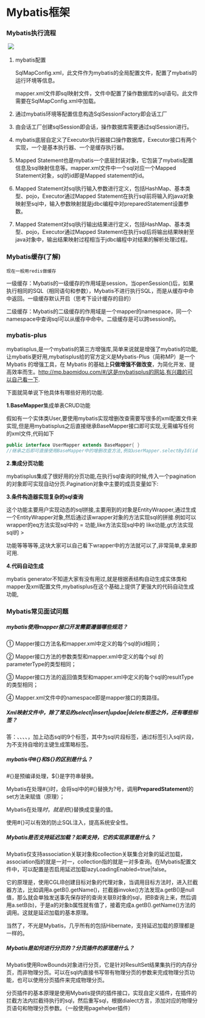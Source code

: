 # **Mybatis**框架

### Mybatis执行流程

​    <img src="/img/spring-6.png">

 

1. mybatis配置

   SqlMapConfig.xml，此文件作为mybatis的全局配置文件，配置了mybatis的运行环境等信息。

   mapper.xml文件即sql映射文件，文件中配置了操作数据库的sql语句。此文件需要在SqlMapConfig.xml中加载。

2. 通过mybatis环境等配置信息构造SqlSessionFactory即会话工厂

3. 由会话工厂创建sqlSession即会话，操作数据库需要通过sqlSession进行。

4. mybatis底层自定义了Executor执行器接口操作数据库，Executor接口有两个实现，一个是基本执行器、一个是缓存执行器。

5. Mapped Statement也是mybatis一个底层封装对象，它包装了mybatis配置信息及sql映射信息等。mapper.xml文件中一个sql对应一个Mapped Statement对象，sql的id即是Mapped statement的id。

6. Mapped Statement对sql执行输入参数进行定义，包括HashMap、基本类型、pojo，Executor通过Mapped Statement在执行sql前将输入的java对象映射至sql中，输入参数映射就是jdbc编程中对preparedStatement设置参数。

7. Mapped Statement对sql执行输出结果进行定义，包括HashMap、基本类型、pojo，Executor通过Mapped Statement在执行sql后将输出结果映射至java对象中，输出结果映射过程相当于jdbc编程中对结果的解析处理过程。

 

### Mybatis缓存(了解)

`现在一般用redis做缓存`

一级缓存：Mybatis的一级缓存的作用域是session，当openSession()后，如果执行相同的SQL（相同语句和参数），Mybatis不进行执行SQL，而是从缓存中命中返回。一级缓存默认开启（思考下设计缓存的目的）

二级缓存：Mybatis的二级缓存的作用域是一个mapper的namespace，同一个namespace中查询sql可以从缓存中命中。二级缓存是可以跨session的。

### mybatis-plus

mybatisplus,是一个mybatis的第三方增强库,简单来说就是增强了mybatis的功能,让mybatis更好用,mybatisplus给的官方定义是Mybatis-Plus（简称MP）是一个 Mybatis 的增强工具，在 Mybatis 的基础上**只做增强不做改变**，为简化开发、提高效率而生。http://mp.baomidou.com/#/这是mybatisplus的网站,有兴趣的可以自己看一下.

下面就简单说下他具体有哪些好用的功能.

**1.BaseMapper**集成单表CRUD功能

假如有一个实体类User,要使用mybatis实现增删改查需要写很多的xml配置文件来实现,但是用mybatisplus之后直接继承BaseMapper接口即可实现,无需编写任何的xml文件,代码如下

```java
public interface UserMapper extends BaseMapper{ }
//继承之后即可直接使用BaseMapper中的增删改查方法,例如userMapper.selectById(id); userMapper.deleteById(id); userMapper.updateById(user); userMapper.insert(user);
```

**2.集成分页功能**

mybatisplus集成了很好用的分页功能,在执行sql查询的时候,传入一个pagination的对象即可实现自动分页.Pagination对象中主要的成员变量如下:

**3.条件构造器实现复杂的sql查询**

这个功能主要用户实现动态的sql拼接,主要用到的对象是EntityWrapper,通过生成一个EntityWrapper对象,然后通过该wrapper对象的方法实现sql的拼接.例如可以wrapper的eq方法实现sql中的 = 功能,like方法实现sql中的 like功能,gt方法实现sql的 >

功能等等等等,这块大家可以自己看下wrapper中的方法就可以了,非常简单,拿来即可用.

**4.代码自动生成**

mybatis generator不知道大家有没有用过,就是根据表结构自动生成实体类和mapper及xml配置文件,mybatisplus在这个基础上提供了更强大的代码自动生成功能,

### Mybatis常见面试问题

##### mybatis使用mapper接口开发需要遵循哪些规范？

① Mapper接口方法名和mapper.xml中定义的每个sql的id相同；

② Mapper接口方法的参数类型和mapper.xml中定义的每个sql 的parameterType的类型相同；

③ Mapper接口方法的返回值类型和mapper.xml中定义的每个sql的resultType的类型相同；

④ Mapper.xml文件中的namespace即是mapper接口的类路径。

#####  Xml映射文件中，除了常见的select|insert|updae|delete标签之外，还有哪些标签？

答：<resultMap>、<parameterMap>、<sql>、<include>、<selectKey>，加上动态sql的9个标签，其中<sql>为sql片段标签，通过<include>标签引入sql片段，<selectKey>为不支持自增的主键生成策略标签。

##### mybatis中#{}和${}的区别是什么？

\#{}是预编译处理，${}是字符串替换。

Mybatis在处理#{}时，会将sql中的#{}替换为?号，调用**PreparedStatement**的set方法来赋值（原理）；

Mybatis在处理${}时，就是把${}替换成变量的值。

使用#{}可以有效的防止SQL注入，提高系统安全性。

##### Mybatis是否支持延迟加载？如果支持，它的实现原理是什么？

Mybatis仅支持association关联对象和collection关联集合对象的延迟加载，association指的就是一对一，collection指的就是一对多查询。在Mybatis配置文件中，可以配置是否启用延迟加载lazyLoadingEnabled=true|false。

它的原理是，使用CGLIB创建目标对象的代理对象，当调用目标方法时，进入拦截器方法，比如调用a.getB().getName()，拦截器invoke()方法发现a.getB()是null值，那么就会单独发送事先保存好的查询关联B对象的sql，把B查询上来，然后调用a.setB(b)，于是a的对象b属性就有值了，接着完成a.getB().getName()方法的调用。这就是延迟加载的基本原理。

当然了，不光是Mybatis，几乎所有的包括Hibernate，支持延迟加载的原理都是一样的。

##### Mybatis是如何进行分页的？分页插件的原理是什么？

Mybatis使用RowBounds对象进行分页，它是针对ResultSet结果集执行的内存分页，而非物理分页。可以在sql内直接书写带有物理分页的参数来完成物理分页功能，也可以使用分页插件来完成物理分页。

分页插件的基本原理是使用Mybatis提供的插件接口，实现自定义插件，在插件的拦截方法内拦截待执行的sql，然后重写sql，根据dialect方言，添加对应的物理分页语句和物理分页参数。（一般使用pagehelper插件）